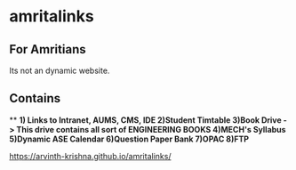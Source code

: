 # amritalinks
## For Amritians
Its not an dynamic website.

## Contains
**
**1) Links to Intranet, AUMS, CMS, IDE
2)Student Timtable
3)Book Drive -> This drive contains all sort of ENGINEERING BOOKS
4)MECH's Syllabus
5)Dynamic ASE Calendar
6)Question Paper Bank 
7)OPAC
8)FTP**


https://arvinth-krishna.github.io/amritalinks/
